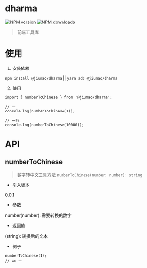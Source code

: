 # dharma

[![NPM version](https://img.shields.io/npm/v/@jiumao/dharma.svg?style=flat)](https://npmjs.org/package/@jiumao/dharma)
[![NPM downloads](http://img.shields.io/npm/dm/@jiumao/dharma.svg?style=flat)](https://npmjs.org/package/@jiumao/dharma)

> 前端工具库 

# 使用

1. 安装依赖

`npm install @jiumao/dharma` || `yarn add @jiumao/dharma`

2. 使用

```
import { numberToChinese } from '@jiumao/dharma';

// 一
console.log(numberToChinese(1));

// 一万
console.log(numberToChinese(10000));
```

# API

## numberToChinese

> 数字转中文工具方法 `numberToChinese(number: number): string`

* 引入版本

0.0.1

* 参数

number(number): 需要转换的数字

* 返回值

(string): 转换后的文本

* 例子


```
numberToChinese(1);
// => 一
```






